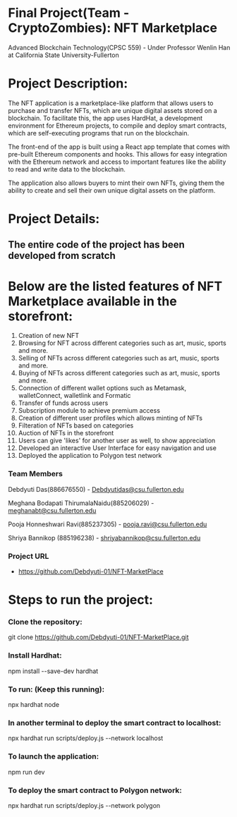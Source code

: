 # Final Project(Team - CryptoZombies): NFT Marketplace 
Advanced Blockchain Technology(CPSC 559) - Under Professor Wenlin Han at California State University-Fullerton

# Project Description:
The NFT application is a marketplace-like platform that allows users to purchase and transfer NFTs, which are unique digital assets stored on a blockchain. To facilitate this, the app uses HardHat, a development environment for Ethereum projects, to compile and deploy smart contracts, which are self-executing programs that run on the blockchain.

The front-end of the app is built using a React app template that comes with pre-built Ethereum components and hooks. This allows for easy integration with the Ethereum network and access to important features like the ability to read and write data to the blockchain.

The application also allows buyers to mint their own NFTs, giving them the ability to create and sell their own unique digital assets on the platform.


# Project Details:
## The entire code of the project has been developed from scratch
# Below are the listed features of NFT Marketplace available in the storefront:
1. Creation of new NFT
2. Browsing for NFT across different categories such as art, music, sports and more.
3. Selling of NFTs across different categories such as art, music, sports and more.
4. Buying of NFTs across different categories such as art, music, sports and more.
5. Connection of different wallet options such as Metamask, walletConnect, walletlink and Formatic
6. Transfer of funds across users
7. Subscription module to achieve premium access
8. Creation of different user profiles which allows minting of NFTs
9. Filteration of NFTs based on categories 
10. Auction of NFTs in the storefront
11. Users can give 'likes' for another user as well, to show appreciation
12. Developed an interactive User Interface for easy navigation and use
13. Deployed the application to Polygon test network
 

### Team Members

Debdyuti Das(886676550) - Debdyutidas@csu.fullerton.edu

Meghana Bodapati ThirumalaNaidu(885206029) - meghanabt@csu.fullerton.edu

Pooja Honneshwari Ravi(885237305) - pooja.ravi@csu.fullerton.edu

Shriya Bannikop (885196238) - shriyabannikop@csu.fullerton.edu

### Project URL
- https://github.com/Debdyuti-01/NFT-MarketPlace

# Steps to run the project:
### Clone the repository:
git clone https://github.com/Debdyuti-01/NFT-MarketPlace.git

### Install Hardhat:
npm install --save-dev hardhat

### To run: (Keep this running):
npx hardhat node

### In another terminal to deploy the smart contract to localhost:
npx hardhat run scripts/deploy.js --network localhost

### To launch the application:
npm run dev

### To deploy the smart contract to Polygon network: 
npx hardhat run scripts/deploy.js --network polygon

